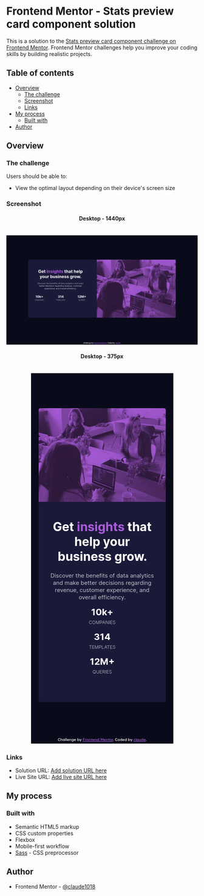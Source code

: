 # Frontend Mentor - Stats preview card component solution

This is a solution to the [Stats preview card component challenge on Frontend Mentor](https://www.frontendmentor.io/challenges/stats-preview-card-component-8JqbgoU62). Frontend Mentor challenges help you improve your coding skills by building realistic projects.

## Table of contents

- [Overview](#overview)
  - [The challenge](#the-challenge)
  - [Screenshot](#screenshot)
  - [Links](#links)
- [My process](#my-process)
  - [Built with](#built-with)
- [Author](#author)

## Overview

### The challenge

Users should be able to:

- View the optimal layout depending on their device's screen size

### Screenshot

<div align='center'>
<h4>Desktop - 1440px</h4>
<br>
<img src="./spc-ss-desktop.png" alt="desktop view screenshot">
</div>

<div align='center'>
<h4>Desktop - 375px</h4>
<br>
<img src="./spc-ss-mobile.png" alt="mobile view screenshot">
</div>

### Links

- Solution URL: [Add solution URL here](https://your-solution-url.com)
- Live Site URL: [Add live site URL here](https://your-live-site-url.com)

## My process

### Built with

- Semantic HTML5 markup
- CSS custom properties
- Flexbox
- Mobile-first workflow
- [Sass](https://sass-lang.com/) - CSS preprocessor

## Author

- Frontend Mentor - [@claude1018](https://www.frontendmentor.io/profile/claude1018)
